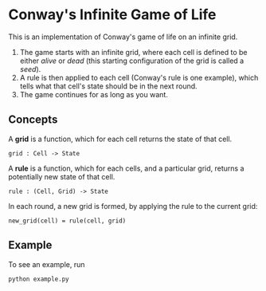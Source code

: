 # Conway's Infinite Game of Life

This is an implementation of Conway's game of life on an infinite grid.

1. The game starts with an infinite grid, where each cell is defined to be either *alive*  or *dead* (this starting configuration of the grid is called a *seed*).
2. A rule is then applied to each cell (Conway's rule is one example), which tells what that cell's state should be in the next round.
3. The game continues for as long as you want.


## Concepts

A **grid** is a function, which for each cell returns the state of that cell.
```
grid : Cell -> State
```

A **rule** is a function, which for each cells, and a particular grid, returns a potentially new state of that cell.

```
rule : (Cell, Grid) -> State
```

In each round, a new grid is formed, by applying the rule to the current grid:

```
new_grid(cell) = rule(cell, grid)
```

## Example

To see an example, run

```python
python example.py
```